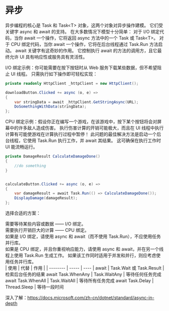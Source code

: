 # 异步
异步编程的核心是 Task 和 Task\<T> 对象，这两个对象对异步操作建模。 它们受关键字 async 和 await 的支持。 在大多数情况下模型十分简单： 
对于 I/O 绑定代码，当你 await 一个操作，它将返回 async 方法中的一个 Task 或 Task\<T>。
对于 CPU 绑定代码，当你 await 一个操作，它将在后台线程通过 Task.Run 方法启动。
await 关键字有这奇妙的作用。 它控制执行 await 的方法的调用方，且它最终允许 UI 具有响应性或服务具有灵活性。

I/O 绑定示例：你可能需要在按下按钮时从 Web 服务下载某些数据，但不希望阻止 UI 线程。 只需执行如下操作即可轻松实现：
```cs
private readonly HttpClient _httpClient = new HttpClient();

downloadButton.Clicked += async (o, e) =>
{
    var stringData = await _httpClient.GetStringAsync(URL);
    DoSomethingWithData(stringData);
};
```

CPU 绑定示例：假设你正在编写一个游戏，在该游戏中，按下某个按钮将会对屏幕中的许多敌人造成伤害。 执行伤害计算的开销可能极大，而且在 UI 线程中执行计算有可能使游戏在计算执行过程中暂停！
此问题的最佳解决方法是启动一个后台线程，它使用 Task.Run 执行工作，并 await 其结果。 这可确保在执行工作时 UI 能流畅运行。
```cs
private DamageResult CalculateDamageDone()
{
    //do something
}


calculateButton.Clicked += async (o, e) =>
{
    var damageResult = await Task.Run(() => CalculateDamageDone());
    DisplayDamage(damageResult);
};
```

选择合适的方案：

需要等待某些内容或数据 —— I/O 绑定。  
需要执行开销巨大的计算 —— CPU 绑定。  
如果是 I/O 绑定，请使用 async 和 await（而不使用 Task.Run），不应使用任务并行库。  
如果是 CPU 绑定，并且你重视响应能力，请使用 async 和 await，并在另一个线程上使用 Task.Run 生成工作。 如果该工作同时适用于并发和并行，则应考虑使用任务并行库。  
| 使用 | 代替 | 作用 |
| --------   | -----   | ---- |
await | Task.Wait 或 Task.Result | 检索后台任务的结果
await Task.WhenAny | Task.WaitAny | 等待任何任务完成
await Task.WhenAll | Task.WaitAll | 等待所有任务完成
await Task.Delay | Thread.Sleep | 等待一段时间

深入了解：https://docs.microsoft.com/zh-cn/dotnet/standard/async-in-depth